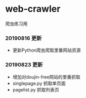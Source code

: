 # web-crawler

爬虫练习用

### 20190816 更新

- 更新Python爬虫爬取里番网站资源

### 20190823 更新

- 增加对doujin-free网站的里番抓取
 - singlepage.py 抓取单页面
 - pagelist.py 抓取列表页
